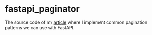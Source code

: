 # fastapi_paginator

The source code of my [article](https://lewoudar.substack.com/p/fastapi-and-pagination) where I implement common pagination patterns we can use with FastAPI.
